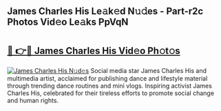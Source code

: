 ## James Charles His Le𝚊k𝚎d N𝚞𝚍es - Part-r2c Photos Vid𝚎o Le𝚊ks PpVqN

# <h2><a href="http://fbegwg9.evod.top/?m=James+Charles+His">🔗 👉🔴 James Charles His Vid𝚎o Ph𝚘t𝚘s</a></h2>

[![James Charles His N𝚞d𝚎s](https://i.imgur.com/8V9OHl7.gif)](http://fbegwg9.evod.top/?m=James+Charles+His)
Social media star James Charles His and multimedia artist, acclaimed for publishing dance and lifestyle material through trending dance routines and mini vlogs. Inspiring activist James Charles His, celebrated for their tireless efforts to promote social change and human rights. 
